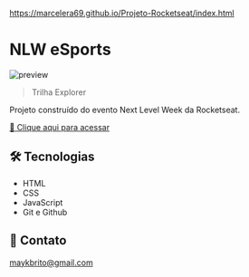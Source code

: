 https://marcelera69.github.io/Projeto-Rocketseat/index.html

# NLW eSports

![preview](./.github/preview.png)

> Trilha Explorer

Projeto construído do evento Next Level Week da Rocketseat.

[🔗 Clique aqui para acessar](https://maykbrito.github.io/nlw-esports-explorer/)


## 🛠 Tecnologias

- HTML
- CSS
- JavaScript
- Git e Github

## 💛 Contato

maykbrito@gmail.com
